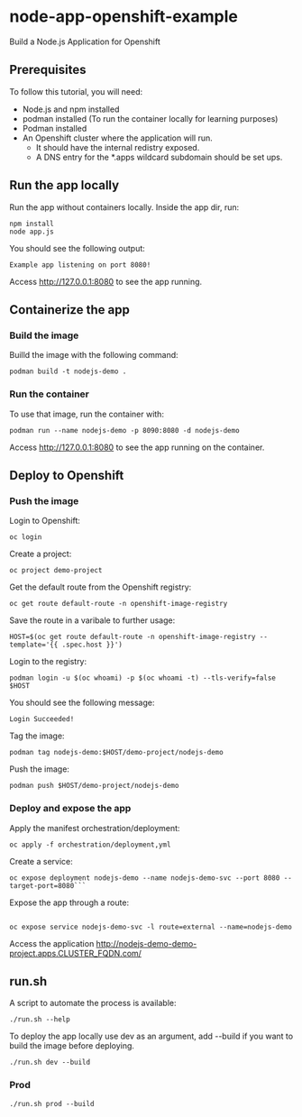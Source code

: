 # node-app-openshift-example

Build a Node.js Application for Openshift

## Prerequisites

To follow this tutorial, you will need:

- Node.js and npm installed
- podman installed (To run the container locally for learning purposes)
- Podman installed
- An Openshift cluster where the application will run.
  - It should have the internal redistry exposed.
  - A DNS entry for the \*.apps wildcard subdomain should be set ups.

## Run the app locally

Run the app without containers locally. Inside the app dir, run:

```
npm install
node app.js
```

You should see the following output:

```
Example app listening on port 8080!
```

Access http://127.0.0.1:8080 to see the app running.

## Containerize the app

### Build the image

Builld the image with the following command:

```
podman build -t nodejs-demo .
```

### Run the container

To use that image, run the container with:

```
podman run --name nodejs-demo -p 8090:8080 -d nodejs-demo
```

Access http://127.0.0.1:8080 to see the app running on the container.

## Deploy to Openshift

### Push the image

Login to Openshift:

```
oc login
```

Create a project:

```
oc project demo-project
```

Get the default route from the Openshift registry:

```
oc get route default-route -n openshift-image-registry
```

Save the route in a varibale to further usage:

```
HOST=$(oc get route default-route -n openshift-image-registry --template='{{ .spec.host }}')
```

Login to the registry:

```
podman login -u $(oc whoami) -p $(oc whoami -t) --tls-verify=false $HOST
```

You should see the following message:

```
Login Succeeded!
```

Tag the image:

```
podman tag nodejs-demo:$HOST/demo-project/nodejs-demo
```

Push the image:

```
podman push $HOST/demo-project/nodejs-demo
```

### Deploy and expose the app

Apply the manifest orchestration/deployment:

```
oc apply -f orchestration/deployment,yml
```

Create a service:

````
oc expose deployment nodejs-demo --name nodejs-demo-svc --port 8080 --target-port=8080```

````

Expose the app through a route:

```

oc expose service nodejs-demo-svc -l route=external --name=nodejs-demo

```

Access the application
http://nodejs-demo-demo-project.apps.CLUSTER_FQDN.com/

## run.sh

A script to automate the process is available:

```
./run.sh --help

```

To deploy the app locally use dev as an argument, add --build if you want to build the image before deploying.

```
./run.sh dev --build

```

### Prod

```
./run.sh prod --build

```
